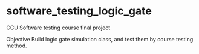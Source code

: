 software_testing_logic_gate
===========================

CCU Software testing course final project

Objective
Build logic gate simulation class, and test them by course testing method.

